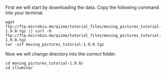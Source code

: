 First we will start by downloading the data. Copy the following command into your terminal.

```text
wget ftp://ftp.microbio.me/qiime/tutorial_files/moving_pictures_tutorial-1.9.0.tgz || curl -O ftp://ftp.microbio.me/qiime/tutorial_files/moving_pictures_tutorial-1.9.0.tgz
tar -xzf moving_pictures_tutorial-1.9.0.tgz
```

Now we will change directory into the correct folder.

```text
cd moving_pictures_tutorial-1.9.0/
cd illumina/
```
